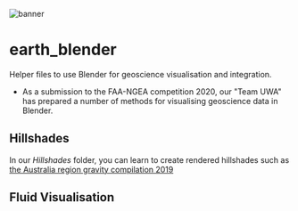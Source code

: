 ![banner](https://github.com/LSgeo/earth_blender/blob/main/Data/Repo_Resources/banner_placeholder.jpg)
# earth_blender
Helper files to use Blender for geoscience visualisation and integration.

* As a submission to the FAA-NGEA competition 2020, our "Team UWA" has prepared a number of methods for visualising geoscience data in Blender.


## Hillshades
In our *Hillshades* folder, you can learn to create rendered hillshades such as [the Australia region gravity compilation 2019](https://github.com/LSgeo/earth_blender/blob/main/Data/Repo_Resources/Aus_B7.png.jpg)


## Fluid Visualisation
